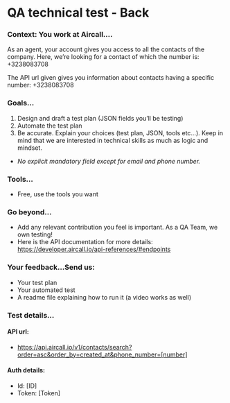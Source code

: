 
# QA technical test - Back

### Context: You work at Aircall….

As an agent, your account gives you access to all the contacts of the company. 
Here, we’re looking for a contact of which the number is: +3238083708

The API url given gives you information about contacts having a specific number: +3238083708

### Goals…
1. Design and draft a test plan (JSON fields you’ll be testing)
2. Automate the test plan
3. Be accurate. Explain your choices (test plan, JSON, tools etc…). Keep in mind that we are interested in technical skills as much as logic and mindset.
* *No explicit mandatory field except for email and phone number.*

### Tools…
* Free, use the tools you want

### Go beyond…
* Add any relevant contribution you feel is important. As a QA Team, we own testing!
* Here is the API documentation for more details: https://developer.aircall.io/api-references/#endpoints


### Your feedback…Send us:
* Your test plan
* Your automated test
* A readme file explaining how to run it (a video works as well)





### Test details…
#### API url: 
* https://api.aircall.io/v1/contacts/search?order=asc&order_by=created_at&phone_number=[number]

#### Auth details:
* Id: [ID]
* Token: [Token]


